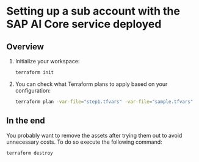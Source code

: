 # Setting up a sub account with the SAP AI Core service deployed

## Overview

1. Initialize your workspace:

   ```bash
   terraform init
   ```

4. You can check what Terraform plans to apply based on your configuration:

   ```bash
   terraform plan -var-file="step1.tfvars" -var-file="sample.tfvars" 
   ```

## In the end

You probably want to remove the assets after trying them out to avoid unnecessary costs. To do so execute the following command:

```bash
terraform destroy
```
